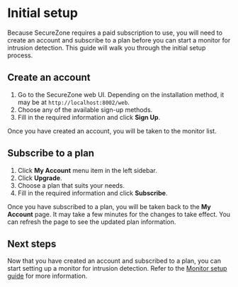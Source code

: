 # Initial setup

Because SecureZone requires a paid subscription to use, you will need to create an account and subscribe to a plan before you can start a monitor for intrusion detection. This guide will walk you through the initial setup process.

## Create an account

1. Go to the SecureZone web UI. Depending on the installation method, it may be at `http://localhost:8002/web`.
2. Choose any of the available sign-up methods.
3. Fill in the required information and click **Sign Up**.

Once you have created an account, you will be taken to the monitor list.

## Subscribe to a plan

1. Click **My Account** menu item in the left sidebar.
2. Click **Upgrade**.
3. Choose a plan that suits your needs.
4. Fill in the required information and click **Subscribe**.

Once you have subscribed to a plan, you will be taken back to the **My Account** page. It may take a few minutes for the changes to take effect. You can refresh the page to see the updated plan information.

## Next steps

Now that you have created an account and subscribed to a plan, you can start setting up a monitor for intrusion detection. Refer to the [Monitor setup guide](monitors.md) for more information.

